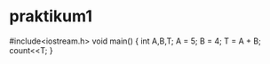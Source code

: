 # praktikum1
#include<iostream.h>
void main()
{
    int A,B,T;
    A = 5;
    B = 4;
    T = A + B;
    count<<T;
}
